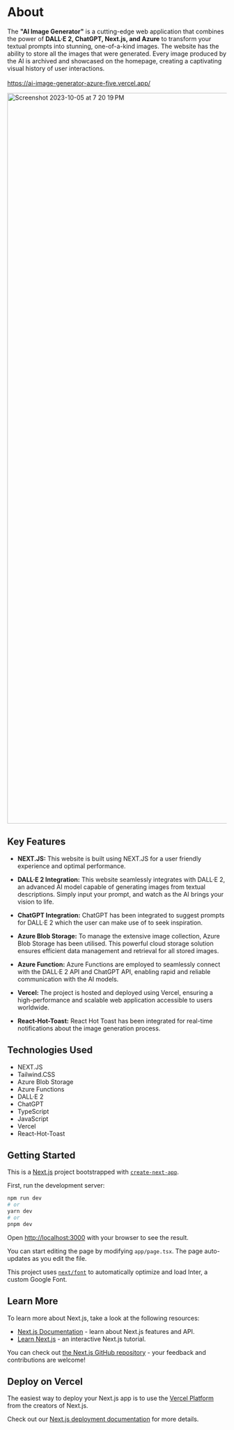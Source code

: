 # About
The **"AI Image Generator"** is a cutting-edge web application that combines the power of **DALL·E 2, ChatGPT, Next.js, and Azure** to transform your textual prompts into stunning, one-of-a-kind images.
The website has the ability to store all the images that were generated. Every image produced by the AI is archived and showcased on the homepage, creating a captivating visual history of user interactions.
\
\
https://ai-image-generator-azure-five.vercel.app/


<img width="1679" alt="Screenshot 2023-10-05 at 7 20 19 PM" src="https://github.com/RonishR/AI-Image-Generator/assets/69105829/10206b3a-8e1c-482c-9d85-a8b2c235860e">



## Key Features

- **NEXT.JS:**
This website is built using NEXT.JS for a user friendly experience and optimal performance.

- **DALL·E 2 Integration:**
This website seamlessly integrates with DALL·E 2, an advanced AI model capable of generating images from textual descriptions. Simply input your prompt, and watch as the AI brings your vision to life.

- **ChatGPT Integration:**
ChatGPT has been integrated to suggest prompts for DALL·E 2 which the user can make use of to seek inspiration.

- **Azure Blob Storage:**
To manage the extensive image collection, Azure Blob Storage has been utilised. This powerful cloud storage solution ensures efficient data management and retrieval for all stored images.

- **Azure Function:**
Azure Functions are employed to seamlessly connect with the DALL·E 2 API and ChatGPT API, enabling rapid and reliable communication with the AI models.

- **Vercel:**
The project is hosted and deployed using Vercel, ensuring a high-performance and scalable web application accessible to users worldwide.

- **React-Hot-Toast:**
React Hot Toast has been integrated for real-time notifications about the image generation process.

## Technologies Used

- NEXT.JS
- Tailwind.CSS
- Azure Blob Storage
- Azure Functions
- DALL·E 2
- ChatGPT
- TypeScript
- JavaScript
- Vercel
- React-Hot-Toast


## Getting Started

This is a [Next.js](https://nextjs.org/) project bootstrapped with [`create-next-app`](https://github.com/vercel/next.js/tree/canary/packages/create-next-app).

First, run the development server:

```bash
npm run dev
# or
yarn dev
# or
pnpm dev
```

Open [http://localhost:3000](http://localhost:3000) with your browser to see the result.

You can start editing the page by modifying `app/page.tsx`. The page auto-updates as you edit the file.

This project uses [`next/font`](https://nextjs.org/docs/basic-features/font-optimization) to automatically optimize and load Inter, a custom Google Font.

## Learn More

To learn more about Next.js, take a look at the following resources:

- [Next.js Documentation](https://nextjs.org/docs) - learn about Next.js features and API.
- [Learn Next.js](https://nextjs.org/learn) - an interactive Next.js tutorial.

You can check out [the Next.js GitHub repository](https://github.com/vercel/next.js/) - your feedback and contributions are welcome!

## Deploy on Vercel

The easiest way to deploy your Next.js app is to use the [Vercel Platform](https://vercel.com/new?utm_medium=default-template&filter=next.js&utm_source=create-next-app&utm_campaign=create-next-app-readme) from the creators of Next.js.

Check out our [Next.js deployment documentation](https://nextjs.org/docs/deployment) for more details.
